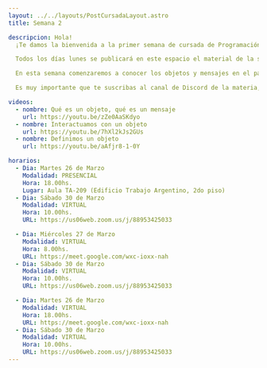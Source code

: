 ```yaml
---
layout: ../../layouts/PostCursadaLayout.astro
title: Semana 2

descripcion: Hola!
  ¡Te damos la bienvenida a la primer semana de cursada de Programación con Objetos 1!

  Todos los días lunes se publicará en este espacio el material de la semana en curso, donde encontrarás los videos de apoyo a la teoría, videos de clases virtuales, los ejercicios a realizar y los temas que vamos a estar viendo.

  En esta semana comenzaremos a conocer los objetos y mensajes en el paradigma de objetos. A continuación encontrarás videos que nos intruducen en el tema.

  Es muy importante que te suscribas al canal de Discord de la materia, las instrucciones están en la sección **[Inicio](/)** de esta página.

videos:
  - nombre: Qué es un objeto, qué es un mensaje
    url: https://youtu.be/zZe0AaSKdyo
  - nombre: Interactuamos con un objeto
    url: https://youtu.be/7hXl2kJs2GUs
  - nombre: Definimos un objeto
    url: https://youtu.be/aAfjr8-1-0Y

horarios:
  - Dia: Martes 26 de Marzo
    Modalidad: PRESENCIAL
    Hora: 18.00hs.
    Lugar: Aula TA-209 (Edificio Trabajo Argentino, 2do piso)
  - Dia: Sábado 30 de Marzo
    Modalidad: VIRTUAL
    Hora: 10.00hs.
    URL: https://us06web.zoom.us/j/88953425033

  - Dia: Miércoles 27 de Marzo
    Modalidad: VIRTUAL
    Hora: 8.00hs.
    URL: https://meet.google.com/wxc-ioxx-nah
  - Dia: Sábado 30 de Marzo
    Modalidad: VIRTUAL
    Hora: 10.00hs.
    URL: https://us06web.zoom.us/j/88953425033

  - Dia: Martes 26 de Marzo
    Modalidad: VIRTUAL
    Hora: 18.00hs.
    URL: https://meet.google.com/wxc-ioxx-nah
  - Dia: Sábado 30 de Marzo
    Modalidad: VIRTUAL
    Hora: 10.00hs.
    URL: https://us06web.zoom.us/j/88953425033
---
```

